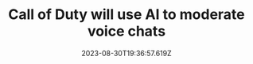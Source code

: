 ---
external: true
url: https://www.theverge.com/2023/8/30/23852652/call-of-duty-activision-modulate-toxmod-artificial-intelligence-voice-moderation
title: Call of Duty will use AI to moderate voice chats
description: Activision has partnered with the artificial intelligence company Modulate to provide live AI-powered moderation for Call of Duty voice chats.
date: 2023-08-30T19:36:57.619Z
icon: https://www.google.com/s2/favicons?domain=theverge.com&sz=32
source: The Verge
---